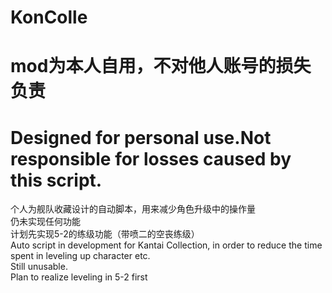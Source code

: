 # KonColle
# mod为本人自用，不对他人账号的损失负责
# Designed for personal use.Not responsible for losses caused by this script.
个人为舰队收藏设计的自动脚本，用来减少角色升级中的操作量  
仍未实现任何功能  
计划先实现5-2的练级功能（带喷二的空丧练级）  
Auto script in development for Kantai Collection, in order to reduce the time spent in leveling up character etc.  
Still unusable.  
Plan to realize leveling in 5-2 first  
